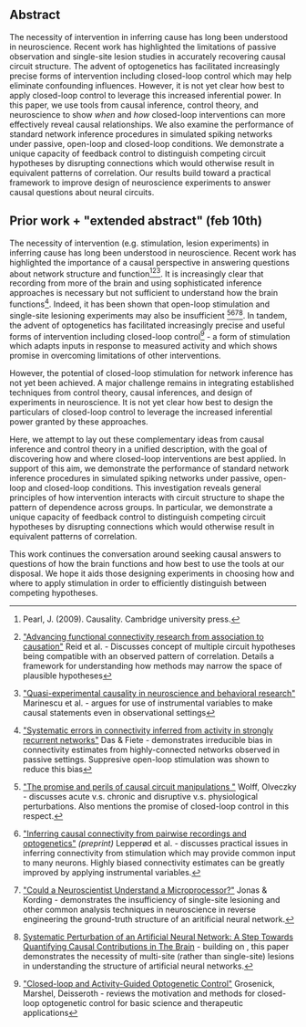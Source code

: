 <!-- ## Feb 8th 2022 draft  -->
<!-- ## Short version
A primary goal of neuroscience is identifying causal relationships in the brain, a task often aided by interventions which stimulate activity in portions of the brain such as lesioning and optogenetics. These open-loop interventions, however, do not fully eliminate potential confounding influences, often limiting their ability to reveal causal structure. 

In this paper, we use tools from causal inference, control theory, and neuroscience to show *when* and *how* closed-loo interventions can more effectively reveal causal relationships. Using a variety of simulated neural circuits, we examine how key process and intervention parameters affect identifiability, developing guidance to help experimentalists determine when closed-loop control is needed to infer causal structure, and when observational data or open-loop stimulation is sufficient. Our results build toward a practical framework that will aid experimental neuroscientists design and interpret experiments that, by revealing more causal structure in the brain, could open the door to new and more effective therapies.

<!-- [^N3]: is "lesioning" really an open-loop stimulation? -->
<!-- [^N4]: could make this more precise, e.g., with ", particularly in neural circuits that feature reciprocal connections or strong feedback and fast timescales" -->
<!-- [^N6]: will "identifiability" be understood, or should this be defined -->
<!-- [^N7]: if we're confident the conclusions drawn from xcorr generalize to TE (and discuss this in the paper) I think the abstract would be stronger without specializing it to a specific algorithm --- but if all the results are pretty xcorr-specific we should mention that here. -->
<!-- [^N8]: how much to focus on the "control" aspect here? (closed-loop interventions? closed-loop control?) --> 

## Abstract
The necessity of intervention in inferring cause has long been understood in neuroscience. Recent work has highlighted the limitations of passive observation and single-site lesion studies in accurately recovering causal circuit structure. The advent of optogenetics has facilitated increasingly precise forms of intervention including closed-loop control which may help eliminate confounding influences. However, it is not yet clear how best to apply closed-loop control to leverage this increased inferential power. In this paper, we use tools from causal inference, control theory, and neuroscience to show *when* and *how* closed-loop interventions can more effectively reveal causal relationships. We also examine the performance of standard network inference procedures in simulated spiking networks under passive, open-loop and closed-loop conditions. We demonstrate a unique capacity of feedback control to distinguish competing circuit hypotheses by disrupting connections which would otherwise result in equivalent patterns of correlation. Our results build toward a practical framework to improve design of neuroscience experiments to answer causal questions about neural circuits.

## Prior work + "extended abstract" (feb 10th)
<!-- *this draft is intended as an independent attempt at an abstract, with the core goal of positioning this work relative to similar papers in the field (see [exemplars.md](/sketches_and_notation/planning_big_picture/exemplars.md) )* -->

The necessity of intervention (e.g. stimulation, lesion experiments) in inferring cause has long been understood in neuroscience. Recent work has highlighted the importance of a causal perspective in answering questions about network structure and function[^pearl][^advance][^quasi]. It is increasingly clear that recording from more of the brain and using sophisticated inference approaches is necessary but not sufficient to understand how the brain functions[^fiete]. Indeed, it has been shown that open-loop stimulation and single-site lesioning experiments may also be insufficient [^promise][^lepperod][^jonas][^fakhar]. In tandem, the advent of optogenetics has facilitated increasingly precise and useful forms of intervention including closed-loop control[^grosenick] - a form of stimulation which adapts inputs in response to measured activity and which shows promise in overcoming limitations of other interventions.
<!-- gap, remaining challenges -->
However, the potential of closed-loop stimulation for network inference has not yet been achieved. A major challenge remains in integrating established techniques from control theory, causal inferences, and design of experiments in neuroscience. It is not yet clear how best to design the particulars of closed-loop control to leverage the increased inferential power granted by these approaches.
<!-- new expected results section -->
Here, we attempt to lay out these complementary ideas from causal inference and control theory in a unified description, with the goal of discovering how and where closed-loop interventions are best applied. In support of this aim, we demonstrate the performance of standard network inference procedures in simulated spiking networks under passive, open-loop and closed-loop conditions. This investigation reveals general principles of how intervention interacts with circuit structure to shape the pattern of dependence across groups. In particular, we demonstrate a unique capacity of feedback control to distinguish competing circuit hypotheses by disrupting connections which would otherwise result in equivalent patterns of correlation.
<!-- significance -->
This work continues the conversation around seeking causal answers to questions of how the brain functions and how best to use the tools at our disposal. We hope it aids those designing experiments in choosing how and where to apply stimulation in order to efficiently distinguish between competing hypotheses.



[^pearl]: Pearl, J. (2009). Causality. Cambridge university press.

[^advance]: ["Advancing functional connectivity research from association to causation"](https://www.nature.com/articles/s41593-019-0510-4) Reid et al. - Discusses concept of multiple circuit hypotheses being compatible with an observed pattern of correlation. Details a framework for understanding how methods may narrow the space of plausible hypotheses

[^quasi]: ["Quasi-experimental causality in neuroscience and behavioral research"](https://www.nature.com/articles/s41562-018-0466-5) Marinescu et al. - argues for use of instrumental variables to make causal statements even in observational settings

[^fiete]: ["Systematic errors in connectivity inferred from activity in strongly recurrent networks"](https://www.nature.com/articles/s41593-020-0699-2) Das & Fiete - demonstrates irreducible bias in connectivity estimates from highly-connected networks observed in passive settings. Suppresive open-loop stimulation was shown to reduce this bias

[^jonas]: ["Could a Neuroscientist Understand a Microprocessor?"](https://journals.plos.org/ploscompbiol/article?id=10.1371/journal.pcbi.1005268) Jonas & Kording - demonstrates the insufficiency of single-site lesioning and other common analysis techniques in neuroscience in reverse engineering the ground-truth structure of an aritificial neural network.

[^fakhar]: [Systematic Perturbation of an Artificial Neural Network: A Step Towards Quantifying Causal Contributions in The Brain](#systematic-perturbation-of-an-artificial-neural-network-a-step-towards-quantifying-causal-contributions-in-the-brain) - building on [^jonas], this paper demonstrates the necessity of multi-site (rather than single-site) lesions in understanding the structure of artificial neural networks.

[^lepperod]: ["Inferring causal connectivity from pairwise recordings and optogenetics"](https://www.biorxiv.org/node/138945.full) *(preprint)* Lepperød et al. - discusses practical issues in inferring connectivity from stimulation which may provide common input to many neurons. Highly biased connectivity estimates can be greatly improved by applying instrumental variables. 

[^promise]: ["The promise and perils of causal circuit manipulations "](https://www.sciencedirect.com/science/article/abs/pii/S0959438817302246) Wolff, Olveczky - discusses acute v.s. chronic and disruptive v.s. physiological perturbations. Also mentions the promise of closed-loop control in this respect.

[^grosenick]: ["Closed-loop and Activity-Guided Optogenetic Control"](https://www.ncbi.nlm.nih.gov/pmc/articles/PMC4775736/) Grosenick, Marshel, Deisseroth - reviews the motivation and methods for closed-loop optogenetic control for basic science and therapeutic applications